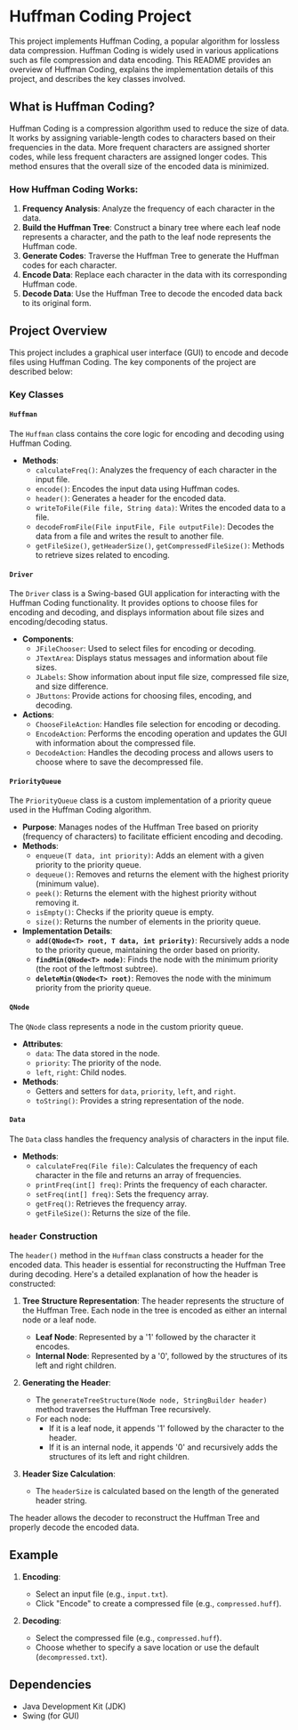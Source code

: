 # Huffman Coding Project

This project implements Huffman Coding, a popular algorithm for lossless data compression. Huffman Coding is widely used in various applications such as file compression and data encoding. This README provides an overview of Huffman Coding, explains the implementation details of this project, and describes the key classes involved.

## What is Huffman Coding?

Huffman Coding is a compression algorithm used to reduce the size of data. It works by assigning variable-length codes to characters based on their frequencies in the data. More frequent characters are assigned shorter codes, while less frequent characters are assigned longer codes. This method ensures that the overall size of the encoded data is minimized.

### How Huffman Coding Works:

1. **Frequency Analysis**: Analyze the frequency of each character in the data.
2. **Build the Huffman Tree**: Construct a binary tree where each leaf node represents a character, and the path to the leaf node represents the Huffman code.
3. **Generate Codes**: Traverse the Huffman Tree to generate the Huffman codes for each character.
4. **Encode Data**: Replace each character in the data with its corresponding Huffman code.
5. **Decode Data**: Use the Huffman Tree to decode the encoded data back to its original form.

## Project Overview

This project includes a graphical user interface (GUI) to encode and decode files using Huffman Coding. The key components of the project are described below:

### Key Classes

#### `Huffman`

The `Huffman` class contains the core logic for encoding and decoding using Huffman Coding.

- **Methods**:
    - `calculateFreq()`: Analyzes the frequency of each character in the input file.
    - `encode()`: Encodes the input data using Huffman codes.
    - `header()`: Generates a header for the encoded data.
    - `writeToFile(File file, String data)`: Writes the encoded data to a file.
    - `decodeFromFile(File inputFile, File outputFile)`: Decodes the data from a file and writes the result to another file.
    - `getFileSize()`, `getHeaderSize()`, `getCompressedFileSize()`: Methods to retrieve sizes related to encoding.

#### `Driver`

The `Driver` class is a Swing-based GUI application for interacting with the Huffman Coding functionality. It provides options to choose files for encoding and decoding, and displays information about file sizes and encoding/decoding status.

- **Components**:
    - `JFileChooser`: Used to select files for encoding or decoding.
    - `JTextArea`: Displays status messages and information about file sizes.
    - `JLabels`: Show information about input file size, compressed file size, and size difference.
    - `JButtons`: Provide actions for choosing files, encoding, and decoding.
- **Actions**:
    - `ChooseFileAction`: Handles file selection for encoding or decoding.
    - `EncodeAction`: Performs the encoding operation and updates the GUI with information about the compressed file.
    - `DecodeAction`: Handles the decoding process and allows users to choose where to save the decompressed file.

#### `PriorityQueue`

The `PriorityQueue` class is a custom implementation of a priority queue used in the Huffman Coding algorithm.

- **Purpose**: Manages nodes of the Huffman Tree based on priority (frequency of characters) to facilitate efficient encoding and decoding.
- **Methods**:
    - `enqueue(T data, int priority)`: Adds an element with a given priority to the priority queue.
    - `dequeue()`: Removes and returns the element with the highest priority (minimum value).
    - `peek()`: Returns the element with the highest priority without removing it.
    - `isEmpty()`: Checks if the priority queue is empty.
    - `size()`: Returns the number of elements in the priority queue.
- **Implementation Details**:
    - **`add(QNode<T> root, T data, int priority)`**: Recursively adds a node to the priority queue, maintaining the order based on priority.
    - **`findMin(QNode<T> node)`**: Finds the node with the minimum priority (the root of the leftmost subtree).
    - **`deleteMin(QNode<T> root)`**: Removes the node with the minimum priority from the priority queue.

#### `QNode`

The `QNode` class represents a node in the custom priority queue.

- **Attributes**:
    - `data`: The data stored in the node.
    - `priority`: The priority of the node.
    - `left`, `right`: Child nodes.
- **Methods**:
    - Getters and setters for `data`, `priority`, `left`, and `right`.
    - `toString()`: Provides a string representation of the node.

#### `Data`

The `Data` class handles the frequency analysis of characters in the input file.

- **Methods**:
    - `calculateFreq(File file)`: Calculates the frequency of each character in the file and returns an array of frequencies.
    - `printFreq(int[] freq)`: Prints the frequency of each character.
    - `setFreq(int[] freq)`: Sets the frequency array.
    - `getFreq()`: Retrieves the frequency array.
    - `getFileSize()`: Returns the size of the file.

### `header` Construction

The `header()` method in the `Huffman` class constructs a header for the encoded data. This header is essential for reconstructing the Huffman Tree during decoding. Here's a detailed explanation of how the header is constructed:

1. **Tree Structure Representation**: The header represents the structure of the Huffman Tree. Each node in the tree is encoded as either an internal node or a leaf node.
    
    - **Leaf Node**: Represented by a '1' followed by the character it encodes.
    - **Internal Node**: Represented by a '0', followed by the structures of its left and right children.
2. **Generating the Header**:
    
    - The `generateTreeStructure(Node node, StringBuilder header)` method traverses the Huffman Tree recursively.
    - For each node:
        - If it is a leaf node, it appends '1' followed by the character to the header.
        - If it is an internal node, it appends '0' and recursively adds the structures of its left and right children.
3. **Header Size Calculation**:
    
    - The `headerSize` is calculated based on the length of the generated header string.

The header allows the decoder to reconstruct the Huffman Tree and properly decode the encoded data.

## Example

1. **Encoding**:
    
    - Select an input file (e.g., `input.txt`).
    - Click "Encode" to create a compressed file (e.g., `compressed.huff`).
2. **Decoding**:
    
    - Select the compressed file (e.g., `compressed.huff`).
    - Choose whether to specify a save location or use the default (`decompressed.txt`).

## Dependencies

- Java Development Kit (JDK)
- Swing (for GUI)
